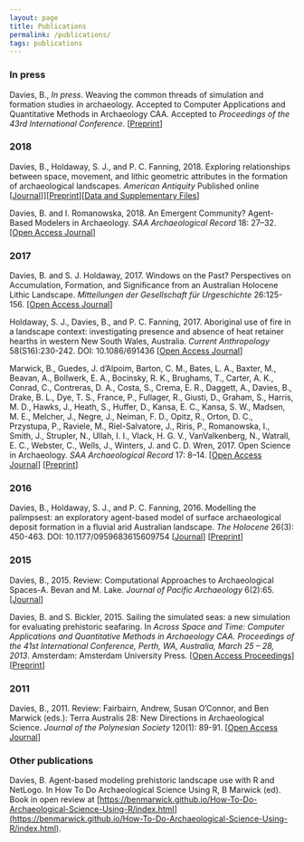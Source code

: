 ```yaml
---
layout: page
title: Publications
permalink: /publications/
tags: publications
---
```


### In press

Davies, B., *In press*. Weaving the common threads of simulation and formation studies in archaeology. Accepted to Computer Applications and Quantitative Methods in Archaeology CAA. Accepted to *Proceedings of the 43rd International Conference*. [[Preprint](https://osf.io/preprints/socarxiv/tyjc9)]

### 2018

Davies, B., Holdaway, S. J., and P. C. Fanning, 2018. Exploring relationships between space, movement, and lithic geometric attributes in the formation of archaeological landscapes. *American Antiquity* Published online [[Journal](https://doi.org/10.1017/aaq.2018.23)]][[Preprint](10.17605/OSF.IO/92NYB)][[Data and Supplementary Files](https://github.com/b-davies/FMODEL)]

Davies, B. and I. Romanowska, 2018. An Emergent Community? Agent-Based Modelers in Archaeology. *SAA Archaeological Record* 18: 27–32. [[Open Access Journal](http://www.saa.org/Portals/0/SAA/Publications/thesaaarchrec/SAA_Record_March2018_Final.pdf)]

### 2017

Davies, B. and S. J. Holdaway, 2017. Windows on the Past? Perspectives on Accumulation, Formation, and Significance from an Australian Holocene Lithic Landscape. *Mitteilungen der Gesellschaft für Urgeschichte* 26:125-156. [[Open Access Journal](http://www.uni-tuebingen.de/index.php?eID=tx_securedownloads&p=88717&u=0&g=0&t=1522139593&hash=c7fa7b8f500206cc2685ed71d6199134a0fa5e54&file=/fileadmin/Uni_Tuebingen/Fakultaeten/MatNat/Fachbereiche/Geowissenschaften/Arbeitsgruppen/Urgeschichte___Naturwissenschaftliche_Arch%C3%A4ologie/%C3%84ltere_Urgeschichte_und_Quart%C3%A4r%C3%B6kologie/Bilder/Publikationen/GFU/Band_26_2016/153_Conard.pdf)]

Holdaway, S. J., Davies, B., and P. C. Fanning, 2017. Aboriginal use of fire in a landscape context: investigating presence and absence of heat retainer hearths in western New South Wales, Australia. *Current Anthropology* 58(S16):230-242. DOI: 10.1086/691436 [[Open Access Journal](http://www.journals.uchicago.edu/doi/abs/10.1086/691436)] 

Marwick, B., Guedes, J. d’Alpoim, Barton, C. M., Bates, L. A., Baxter, M., Beavan, A., Bollwerk, E. A., Bocinsky, R. K., Brughams, T., Carter, A. K., Conrad, C., Contreras, D. A., Costa, S., Crema, E. R., Daggett, A., Davies, B., Drake, B. L., Dye, T. S., France, P., Fullager, R., Giusti, D., Graham, S., Harris, M. D., Hawks, J., Heath, S., Huffer, D., Kansa, E. C., Kansa, S. W., Madsen, M. E., Melcher, J., Negre, J., Neiman, F. D., Opitz, R., Orton, D. C., Przystupa, P., Raviele, M., Riel-Salvatore, J., Riris, P., Romanowska, I., Smith, J., Strupler, N., Ullah, I. I., Vlack, H. G. V., VanValkenberg, N., Watrall, E. C., Webster, C., Wells, J., Winters, J. and C. D. Wren, 2017. Open Science in Archaeology. *SAA Archaeological Record* 17: 8–14. [[Open Access Journal](http://www.saa.org/Portals/0/SAA_Record_Sept_2017_Final_LR.pdf)] [[Preprint](https://osf.io/qcwtc/)]

### 2016

Davies, B., Holdaway, S. J., and P. C. Fanning, 2016. Modelling the palimpsest: an exploratory agent-based model of surface archaeological deposit formation in a fluvial arid Australian landscape. *The Holocene* 26(3): 450-463. DOI: 10.1177/0959683615609754 [[Journal](http://journals.sagepub.com/doi/abs/10.1177/0959683615609754)] [[Preprint](https://www.researchgate.net/publication/283276532_Modelling_the_palimpsest_An_exploratory_agent-based_model_of_surface_archaeological_deposit_formation_in_a_fluvial_arid_Australian_landscape)]

### 2015

Davies, B., 2015. Review: Computational Approaches to Archaeological Spaces-A. Bevan and M. Lake. *Journal of Pacific Archaeology* 6(2):65. [[Journal](http://www.pacificarchaeology.org/index.php/journal/article/view/171)]

Davies, B. and S. Bickler, 2015. Sailing the simulated seas: a new simulation for evaluating prehistoric seafaring. In *Across Space and Time: Computer Applications and Quantitative Methods in Archaeology CAA. Proceedings of the 41st International Conference, Perth, WA, Australia, March 25 – 28, 2013*.  Amsterdam: Amsterdam University Press. [[Open Access Proceedings](http://www.oapen.org/search?keyword=9789089647153)] [[Preprint](https://www.researchgate.net/publication/308100959_Sailing_the_Simulated_Seas_a_New_Simulation_for_Evaluating_Prehistoric_Seafaring)]

### 2011
 
Davies, B., 2011. Review: Fairbairn, Andrew, Susan O’Connor, and Ben Marwick (eds.): Terra Australis 28: New Directions in Archaeological Science. *Journal of the Polynesian Society* 120(1): 89-91. [[Open Access Journal](http://www.jps.auckland.ac.nz/document/Volume_120_2011/Volume_120%2C_No._1/%5BReview%5D_Fairbairn%2C_Andrew%2C_Susan_O%26%2339%3BConnor%2C_and_Ben_Marwick_%28eds%29%3A_New_Directions_in_Archaeological_Science%2C_reviewed_by_Benjamin_Davies%2C_p_89-91?action=null)]

### Other publications

Davies, B. Agent-based modeling prehistoric landscape use with R and NetLogo. In How To Do Archaeological Science Using R, B Marwick (ed). Book in open review at [https://benmarwick.github.io/How-To-Do-Archaeological-Science-Using-R/index.html](https://benmarwick.github.io/How-To-Do-Archaeological-Science-Using-R/index.html).
